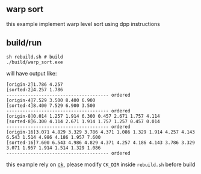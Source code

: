 ## warp sort
this example implement warp level sort using dpp instructions

## build/run
```
sh rebuild.sh # build
./build/warp_sort.exe
```
will have output like:
```
[origin-2]1.786 4.257
[sorted-2]4.257 1.786
-------------------------------------- ordered
[origin-4]7.529 3.500 8.400 6.900
[sorted-4]8.400 7.529 6.900 3.500
-------------------------------------- ordered
[origin-8]0.014 1.257 1.914 6.300 0.457 2.671 1.757 4.114
[sorted-8]6.300 4.114 2.671 1.914 1.757 1.257 0.457 0.014
-------------------------------------- ordered
[origin-16]3.071 4.829 3.329 3.786 4.371 1.086 1.329 1.914 4.257 4.143 6.543 1.514 4.986 4.186 1.957 7.600
[sorted-16]7.600 6.543 4.986 4.829 4.371 4.257 4.186 4.143 3.786 3.329 3.071 1.957 1.914 1.514 1.329 1.086
-------------------------------------- ordered
```

this example rely on [ck](https://github.com/ROCm/composable_kernel/), please modify `CK_DIR` inside `rebuild.sh` before build
